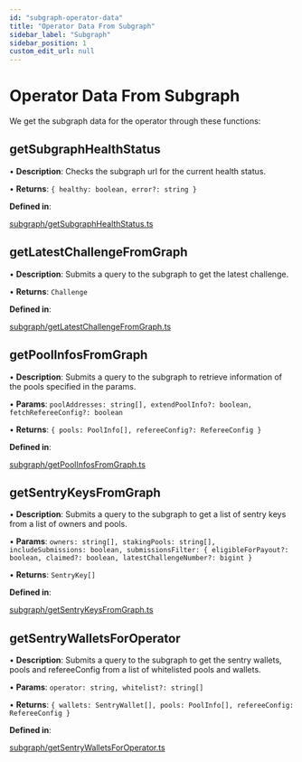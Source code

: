 ```yaml
---
id: "subgraph-operator-data"
title: "Operator Data From Subgraph"
sidebar_label: "Subgraph"
sidebar_position: 1
custom_edit_url: null
---
```


# Operator Data From Subgraph

We get the subgraph data for the operator through these functions:

## getSubgraphHealthStatus

• **Description**: Checks the subgraph url for the current health status.

• **Returns**: `{ healthy: boolean, error?: string }`

**Defined in**:

[subgraph/getSubgraphHealthStatus.ts](https://github.com/xai-foundation/sentry/blob/fe751c5eb031e20365a15eef1f0eba36a8144d5e/packages/core/src/subgraph/getSubgraphHealthStatus.ts)

## getLatestChallengeFromGraph

• **Description**: Submits a query to the subgraph to get the latest challenge.

• **Returns**: `Challenge`

**Defined in**:

[subgraph/getLatestChallengeFromGraph.ts](https://github.com/xai-foundation/sentry/blob/fe751c5eb031e20365a15eef1f0eba36a8144d5e/packages/core/src/subgraph/getLatestChallengeFromGraph.ts)

## getPoolInfosFromGraph

• **Description**: Submits a query to the subgraph to retrieve information of the pools specified in the params.

• **Params**: `poolAddresses: string[], extendPoolInfo?: boolean, fetchRefereeConfig?: boolean`

• **Returns**: `{ pools: PoolInfo[], refereeConfig?: RefereeConfig }`

**Defined in**: 

[subgraph/getPoolInfosFromGraph.ts](https://github.com/xai-foundation/sentry/blob/fe751c5eb031e20365a15eef1f0eba36a8144d5e/packages/core/src/subgraph/getPoolInfosFromGraph.ts)

## getSentryKeysFromGraph

• **Description**: Submits a query to the subgraph to get a list of sentry keys from a list of owners and pools.

• **Params**: `owners: string[], stakingPools: string[], includeSubmissions: boolean, submissionsFilter: { eligibleForPayout?: boolean, claimed?: boolean, latestChallengeNumber?: bigint }`

• **Returns**: `SentryKey[]`

**Defined in**:

[subgraph/getSentryKeysFromGraph.ts](https://github.com/xai-foundation/sentry/blob/fe751c5eb031e20365a15eef1f0eba36a8144d5e/packages/core/src/subgraph/getSentryKeysFromGraph.ts)

## getSentryWalletsForOperator

• **Description**: Submits a query to the subgraph to get the sentry wallets, pools and refereeConfig from a list of whitelisted pools and wallets.

• **Params**: `operator: string, whitelist?: string[]`

• **Returns**: `{ wallets: SentryWallet[], pools: PoolInfo[], refereeConfig: RefereeConfig }`

**Defined in**:

[subgraph/getSentryWalletsForOperator.ts](https://github.com/xai-foundation/sentry/blob/fe751c5eb031e20365a15eef1f0eba36a8144d5e/packages/core/src/subgraph/getSentryWalletsForOperator.ts)